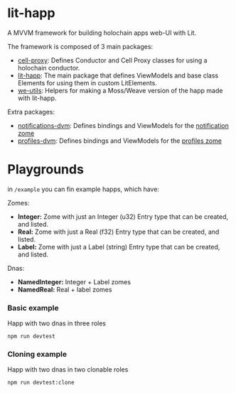# lit-happ

A MVVM framework for building holochain apps web-UI with Lit.

The framework is composed of 3 main packages:
 - [cell-proxy](packages/cell-proxy): Defines Conductor and Cell Proxy classes for using a holochain conductor.
 - [lit-happ](packages/lit-happ): The main package that defines ViewModels and base class Elements for using them in custom LitElements.
 - [we-utils](packages/we-utils): Helpers for making a Moss/Weave version of the happ made with lit-happ.

 

Extra packages:
- [notifications-dvm](packages/notifications-dvm): Defines bindings and ViewModels for the [notification zome](https://github.com/holochain-open-dev/notifications)
- [profiles-dvm](packages/notifications-dvm): Defines bindings and ViewModels for the [profiles zome](https://github.com/holochain-open-dev/profiles)


# Playgrounds

in `/example` you can fin example happs, which have:

Zomes:
 - **Integer:** Zome with just an Integer (u32) Entry type that can be created, and listed.
 - **Real:** Zome with just a Real (f32) Entry type that can be created, and listed.
 - **Label:** Zome with just a Label (string) Entry type that can be created, and listed.

Dnas:
 - **NamedInteger:** Integer + Label zomes
 - **NamedReal:** Real + label zomes


### Basic example 

Happ with two dnas in three roles

`npm run devtest`


### Cloning example

Happ with two dnas in two clonable roles

`npm run devtest:clone`

